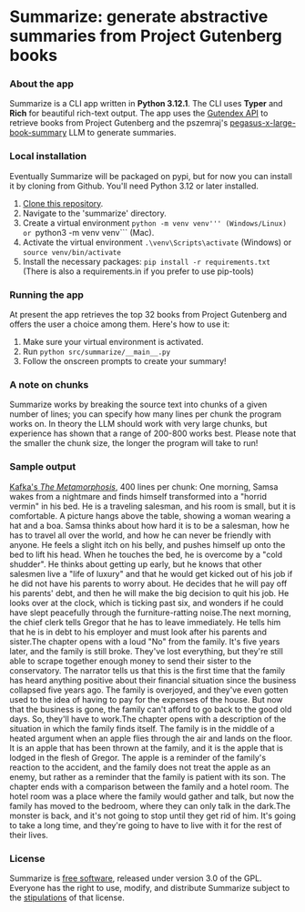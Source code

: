 # Summarize: generate abstractive summaries from Project Gutenberg books

### About the app
Summarize is a CLI app written in **Python 3.12.1**. The CLI uses **Typer** and **Rich** for beautiful rich-text output. The app uses the [Gutendex API](https://gutendex.com/) to retrieve books from Project Gutenberg and the pszemraj's [pegasus-x-large-book-summary](https://huggingface.co/pszemraj/pegasus-x-large-book-summary) LLM to generate summaries.

### Local installation
Eventually Summarize will be packaged on pypi, but for now you can install it by cloning from Github. You'll need Python 3.12 or later installed.
1. [Clone this repository](https://docs.github.com/en/repositories/creating-and-managing-repositories/cloning-a-repository).
2. Navigate to the 'summarize' directory.
3. Create a virtual environment ```python -m venv venv''' (Windows/Linux) or ```python3 -m venv venv``` (Mac).
4. Activate the virtual environment ```.\venv\Scripts\activate``` (Windows) or ```source venv/bin/activate```
5. Install the necessary packages: ```pip install -r requirements.txt``` (There is also a requirements.in if you prefer to use pip-tools)

### Running the app
At present the app retrieves the top 32 books from Project Gutenberg and offers the user a choice among them. Here's how to use it:
1. Make sure your virtual environment is activated.
2. Run ```python src/summarize/__main__.py```
3. Follow the onscreen prompts to create your summary!

### A note on chunks
Summarize works by breaking the source text into chunks of a given number of lines; you can specify how many lines per chunk the program works on. In theory the LLM should work with very large chunks, but experience has shown that a range of 200-800 works best. Please note that the smaller the chunk size, the longer the program will take to run!

### Sample output
[Kafka's *The Metamorphosis*](https://en.wikipedia.org/wiki/The_Metamorphosis), 400 lines per chunk:
One morning, Samsa wakes from a nightmare and finds himself transformed into a "horrid vermin" in his bed. He is a traveling salesman, and his room is small, but it is comfortable. A picture hangs above the table, showing a woman wearing a hat and a boa. Samsa thinks about how hard it is to be a salesman, how he has to travel all over the world, and how he can never be friendly with anyone. He feels a slight itch on his belly, and pushes himself up onto the bed to lift his head. When he touches the bed, he is overcome by a "cold shudder". He thinks about getting up early, but he knows that other salesmen live a "life of luxury" and that he would get kicked out of his job if he did not have his parents to worry about. He decides that he will pay off his parents' debt, and then he will make the big decision to quit his job. He looks over at the clock, which is ticking past six, and wonders if he could have slept peacefully through the furniture-ratting noise.The next morning, the chief clerk tells Gregor that he has to leave immediately. He tells him that he is in debt to his employer and must look after his parents and sister.The chapter opens with a loud "No" from the family. It's five years later, and the family is still broke. They've lost everything, but they're still able to scrape together enough money to send their sister to the conservatory. The narrator tells us that this is the first time that the family has heard anything positive about their financial situation since the business collapsed five years ago. The family is overjoyed, and they've even gotten used to the idea of having to pay for the expenses of the house. But now that the business is gone, the family can't afford to go back to the good old days. So, they'll have to work.The chapter opens with a description of the situation in which the family finds itself. The family is in the middle of a heated argument when an apple flies through the air and lands on the floor. It is an apple that has been thrown at the family, and it is the apple that is lodged in the flesh of Gregor. The apple is a reminder of the family's reaction to the accident, and the family does not treat the apple as an enemy, but rather as a reminder that the family is patient with its son. The chapter ends with a comparison between the family and a hotel room. The hotel room was a place where the family would gather and talk, but now the family has moved to the bedroom, where they can only talk in the dark.The monster is back, and it's not going to stop until they get rid of him. It's going to take a long time, and they're going to have to live with it for the rest of their lives.

### License
Summarize is [free software](https://www.fsf.org/about/what-is-free-software), released under version 3.0 of the GPL. Everyone has the right to use, modify, and distribute Summarize subject to the [stipulations](https://github.com/jwjacobson/summarize/blob/main/LICENSE) of that license.
